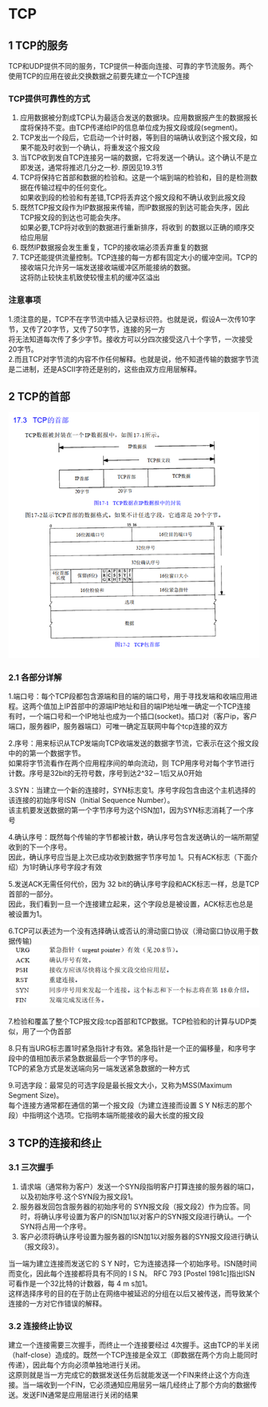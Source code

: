 # TCP
## 1 TCP的服务
TCP和UDP提供不同的服务，TCP提供一种面向连接、可靠的字节流服务。两个使用TCP的应用在彼此交换数据之前要先建立一个TCP连接
### TCP提供可靠性的方式
1. 应用数据被分割成TCP认为最适合发送的数据块。应用数据报产生的数据报长度将保持不变。由TCP传递给IP的信息单位成为报文段或段(segment)。  
2. TCP发出一个段后，它启动一个计时器，等到目的端确认收到这个报文段，如果不能及时收到一个确认，将重发这个报文段  
3. 当TCP收到发自TCP连接另一端的数据，它将发送一个确认。这个确认不是立即发送，通常将推迟几分之一秒. 原因见19.3节  
4. TCP将保持它首部和数据的检验和。这是一个端到端的检验和，目的是检测数据在传输过程中的任何变化。  
   如果收到段的检验和有差错,TCP将丢弃这个报文段和不确认收到此报文段  
5. 既然TCP报文段作为IP数据报来传输，而IP数据报的到达可能会失序，因此TCP报文段的到达也可能会失序。  
    如果必要,TCP将对收到的数据进行重新排序，将收到   的数据以正确的顺序交给应用层  
6. 既然IP数据报会发生重复，TCP的接收端必须丢弃重复的数据  
7. TCP还能提供流量控制。TCP连接的每一方都有固定大小的缓冲空间。TCP的接收端只允许另一端发送接收端缓冲区所能接纳的数据。  
   这将防止较快主机致使较慢主机的缓冲区溢出  

### 注意事项 
1.须注意的是，TCP不在字节流中插入记录标识符。也就是说，假设A一次传10字节，又传了20字节，又传了50字节，连接的另一方  
将无法知道每次传了多少字节。接收方可以分四次接受这八十个字节，一次接受20字节。  
2.而且TCP对字节流的内容不作任何解释。也就是说，他不知道传输的数据字节流是二进制，还是ASCII字符还是别的，这些由双方应用层解释。

## 2 TCP的首部
![IP和TCP首部](https://github.com/wduac/-/blob/master/%E8%AE%A1%E7%AE%97%E6%9C%BA%E7%BD%91%E7%BB%9C/images/cefc7d516c81f3d46634f1670ac1edc.png)
### 2.1 各部分详解
1.端口号：每个TCP段都包含源端和目的端的端口号，用于寻找发端和收端应用进程。这两个值加上IP首部中的源端IP地址和目的端IP地址唯一确定一个TCP连接  
        有时，一个端口号和一个IP地址也成为一个插口(socket)。插口对（客户ip，客户端口，服务器IP，服务器端口）可唯一确定互联网中每个tcp连接的双方   
        
2.序号：用来标识从TCP发端向TCP收端发送的数据字节流，它表示在这个报文段中的的第一个数据字节。    
       如果将字节流看作在两个应用程序间的单向流动，则 TCP用序号对每个字节进行计数。序号是32bit的无符号数，序号到达2^32－1后又从0开始  
       
3.SYN：当建立一个新的连接时，SYN标志变1。序号字段包含由这个主机选择的该连接的初始序号ISN（Initial Sequence Number）。   
       该主机要发送数据的第一个字节序号为这个ISN加1，因为SYN标志消耗了一个序号  
       
4.确认序号：既然每个传输的字节都被计数，确认序号包含发送确认的一端所期望收到的下一个序号。  
           因此，确认序号应当是上次已成功收到数据字节序号加 1。只有ACK标志（下面介绍）为1时确认序号字段才有效  
           
5.发送ACK无需任何代价，因为 32 bit的确认序号字段和ACK标志一样，总是TCP首部的一部分。  
   因此，我们看到一旦一个连接建立起来，这个字段总是被设置，ACK标志也总是被设置为1。  
   
6.TCP可以表述为一个没有选择确认或否认的滑动窗口协议（滑动窗口协议用于数据传输)  
![6个特殊符](https://github.com/wduac/-/blob/master/%E8%AE%A1%E7%AE%97%E6%9C%BA%E7%BD%91%E7%BB%9C/images/8b2d195b6eb3014bdb42db85fbac986.png) 

7.检验和覆盖了整个TCP报文段:tcp首部和TCP数据。TCP检验和的计算与UDP类似，用了一个伪首部   

8.只有当URG标志置1时紧急指针才有效。紧急指针是一个正的偏移量，和序号字段中的值相加表示紧急数据最后一个字节的序号。  
  TCP的紧急方式是发送端向另一端发送紧急数据的一种方式  
  
9.可选字段：最常见的可选字段是最长报文大小，又称为MSS(Maximum Segment Size)。   
           每个连接方通常都在通信的第一个报文段（为建立连接而设置 S Y N标志的那个段）中指明这个选项。它指明本端所能接收的最大长度的报文段  

## 3 TCP的连接和终止
### 3.1 三次握手
1) 请求端（通常称为客户）发送一个SYN段指明客户打算连接的服务器的端口，以及初始序号.这个SYN段为报文段1。  
2) 服务器发回包含服务器的初始序号的 SYN报文段（报文段2）作为应答。同时，将确认序号设置为客户的ISN加1以对客户的SYN报文段进行确认。一个SYN将占用一个序号。  
3) 客户必须将确认序号设置为服务器的ISN加1以对服务器的SYN报文段进行确认（报文段3）。  

当一端为建立连接而发送它的 S Y N时，它为连接选择一个初始序号。ISN随时间而变化，因此每个连接都将具有不同的 I S N。 RFC 793 [Postel 1981c]指出ISN可看作是一个32比特的计数器，每 4 m s加1。  
这样选择序号的目的在于防止在网络中被延迟的分组在以后又被传送，而导致某个连接的一方对它作错误的解释。
### 3.2 连接终止协议
建立一个连接需要三次握手，而终止一个连接要经过 4次握手。这由TCP的半关闭（half-close）造成的。既然一个TCP连接是全双工（即数据在两个方向上能同时传递），因此每个方向必须单独地进行关闭。   
这原则就是当一方完成它的数据发送任务后就能发送一个FIN来终止这个方向连接。当一端收到一个FIN，它必须通知应用层另一端几经终止了那个方向的数据传
送。发送FIN通常是应用层进行关闭的结果  
